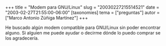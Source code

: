 +++
title = "Modem para GNU/Linux"
slug = "20030227215514521"
date = "2003-02-27T21:55:00-06:00"
[taxonomies]
tema = ["preguntas"]
autor = ["Marco Antonio Zúñiga Martínez"]
+++

He buscado algún modem compatible para GNU/Linux sin poder encontrar
alguno. Si alguien me puede ayudar o decirme dónde lo puedo comprar se
los agradecería.

